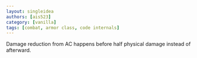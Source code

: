 ```yaml
---
layout: singleidea
authors: [ais523]
category: [vanilla]
tags: [combat, armor class, code internals]
---
```

Damage reduction from AC happens before half physical damage instead of afterward.
